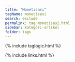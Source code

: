 ```yaml
---
title: "Monetisasi"
tagName: monetisasi
search: exclude
permalink: tag_monetisasi.html
sidebar: kategori-artikel
folder: tags
---
```

{% include taglogic.html %}

{% include links.html %}
